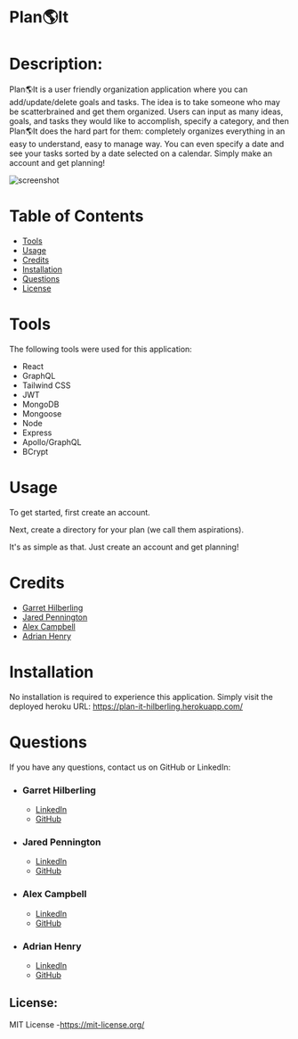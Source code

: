 # Plan🌎It

# Description:

Plan🌎It is a user friendly organization application where you can add/update/delete goals and tasks. The idea is to take someone who may be scatterbrained and get them organized. Users can input as many ideas, goals, and tasks they would like to accomplish, specify a category, and then Plan🌎It does the hard part for them: completely organizes everything in an easy to understand, easy to manage way. You can even specify a date and see your tasks sorted by a date selected on a calendar. Simply make an account and get planning!


![screenshot](./Plan%20It.png)

 # Table of Contents
* [Tools](#tools)
* [Usage](#usage)
* [Credits](#credits)
* [Installation](#installation)
* [Questions](#questions)
* [License](#license)

# Tools
The following tools were used for this application:

- React
- GraphQL
- Tailwind CSS
- JWT
- MongoDB
- Mongoose
- Node
- Express
- Apollo/GraphQL
- BCrypt


# Usage

To get started, first create an account.

Next, create a directory for your plan (we call them aspirations).

<!-- Use the search bar to narrow down results! -->

<!-- On the calendar page, select a date to see what aspirations occur on a given date. -->

It's as simple as that. Just create an account and get planning!

# Credits

- [Garret Hilberling](https://github.com/garretthilberling)
- [Jared Pennington](https://github.com/jaredpennington)
- [Alex Campbell](https://github.com/Acampbell8610)
- [Adrian Henry](https://github.com/AdrianHenry15)

# Installation
No installation is required to experience this application. Simply visit the deployed heroku URL: https://plan-it-hilberling.herokuapp.com/

# Questions

If you have any questions, contact us on GitHub or LinkedIn:
- ### Garret Hilberling
  - [LinkedIn](https://www.linkedin.com/in/garretthilberling/) 
  - [GitHub](https://github.com/garretthilberling)
- ### Jared Pennington
  - [LinkedIn](https://www.linkedin.com/in/jpennington000/) 
  - [GitHub](https://github.com/jaredpennington)
- ### Alex Campbell
  - [LinkedIn](https://www.linkedin.com/in/alex-campbell-b9027010b/) 
  - [GitHub](https://github.com/Acampbell8610)
- ### Adrian Henry
  - [LinkedIn](https://www.linkedin.com/in/adrian-henry-199595207/)
  - [GitHub](https://github.com/AdrianHenry15)

## License:

MIT License -https://mit-license.org/
